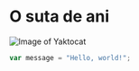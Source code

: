# O suta de ani 

![Image of Yaktocat](https://octodex.github.com/images/yaktocat.png)

``` javascript
var message = "Hello, world!";
```
